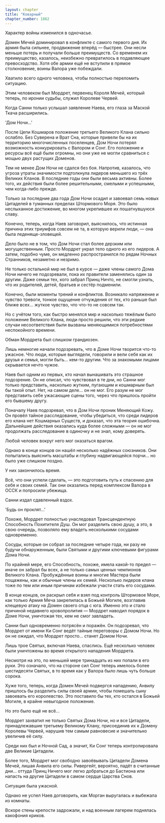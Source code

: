 ```yaml
---
layout: chapter
title: "Коварный"
chapter_number: 1862
---
```




Характер войны изменился в одночасье.

Домен Мечей доминировал в конфликте с самого первого дня. Их армия была сильнее, продвижение вперёд — быстрее. Они несли меньше потерь и получали больше преимуществ. Со временем их преимущество, казалось, неизбежно превратилось в подавляющее превосходство. Хотя обе армии ещё не вступили в прямое столкновение, воины Валора уже побеждали.

Хватило всего одного человека, чтобы полностью переломить ситуацию.

Этим человеком был Мордрет, первенец Короля Мечей, который теперь, по иронии судьбы, служил Королеве Червей.

Когда Санни только услышал заявление Наева, его глаза за Маской Ткача расширились.

'Дом Ночи...'

После Цепи Кошмаров положение третьего Великого Клана сильно ослабло. Без Суверена и Врат Сна, которые привели бы на их территорию многочисленных поселенцев, Дом Ночи потерял возможность конкурировать с Валором и Сонг. Его положение и ресурсы всё ещё были огромны, но они уже не могли сравниться с мощью двух растущих Доменов.

Тем не менее Дом Ночи не сдался без боя. Напротив, казалось, что угроза утраты значимости подтолкнула лидеров меньшего из трёх Великих Кланов. В последние годы они были весьма активны. Более того, их действия были более решительными, смелыми и успешными, чем когда-либо прежде.

Только за последние два года Дом Ночи осадил и завоевал семь новых Цитаделей в туманных пределах Штормового Моря. Это было неслыханное достижение, во многом укрепившее их пошатнувшуюся славу.

Конечно, теперь, когда Наев заговорил, выяснилось, что истинная причина этих триумфов совсем не та, в которую верили люди, — она была леденяще-зловещей.

Дело было не в том, что Дом Ночи стал более дерзким или могущественным. Просто Мордрет украл тело одного из его лидеров. А затем, подобно чуме, он медленно распространился по рядам Ночных Странников, незаметно и незримо.

Не только остальной мир не был в курсе — даже члены самого Дома Ночи ничего не подозревали, пока их правители заменялись один за другим. Даже семьи тех, кого забрал Принц Ничто, не смогли узнать, что их родителей, детей, братьев и сестёр подменили.

Конечно, были моменты трений и конфликтов. Возникало напряжение и чувство тревоги, тонкое ощущение отчуждения от тех, кто раньше был ближе всех... жуткое чувство, что что-то не совсем так.

Но с учётом того, как быстро менялся мир и насколько тяжёлым было положение Великого Клана, люди просто решили, что эти редкие случаи несоответствия были вызваны меняющимися потребностями неспокойного времени.

Обман Мордрета был слишком грандиозен.

Лишь немногие начали подозревать, что в Доме Ночи творится что-то ужасное. Что люди, которые выглядели, говорили и вели себя как их друзья и семья, могли быть... кем-то другим. Что за знакомыми лицами скрывается нечто чужое.

Наев был одним из первых, кто начал вынашивать это страшное подозрение. Он не описал, что чувствовал в те дни, но Санни мог только представить, насколько жутким, пугающим и кошмарным был бы такой опыт. Нет, на самом деле... он не мог. Его разум не мог представить себе ужасающие сцены того, через что пришлось пройти его бывшему другу.

Поначалу Наев подозревал, что в Дом Ночи проник Меняющий Кожу. Он провёл тайное расследование, чтобы убедиться, что среди лидеров его клана нет Кошмарных Существ, и доказал, что эта теория ошибочна. Дальнейшие действия оказались куда более сложными — он не мог продолжать расследование в одиночку и не знал, кому доверять.

Любой человек вокруг него мог оказаться врагом.

Однако в конце концов он нашёл несколько надёжных союзников. Они попытались выяснить масштабы и глубину надвигающейся порчи... но было уже слишком поздно.

У них закончилось время.

Всё, что они успели сделать, — это подготовить путь к спасению для себя и своих семей. Так они оказались перед комплексом Валора в ОССК и попросили убежища.

Санни издал сдавленный вздох.

'Будь он проклят...'

Похоже, Мордрет полностью унаследовал Трансцендентную Способность Похитителя Душ. Он мог разделить свою душу, а это, в свою очередь, позволяло ему владеть несколькими сосудами одновременно.

Сосуды, которые он собрал за последние четыре года, ни разу не будучи обнаруженным, были Святыми и другими ключевыми фигурами Дома Ночи.

По крайней мере, его Способность, похоже, имела какой-то предел — иначе он забрал бы всех, а не только самых ценных чемпионов Великого Клана. Пробуждённые воины и многие Мастера были пощажены, как и обычные члены их семей. Несколько лидеров клана тоже по тем или иным причинам избежали участи стать его сосудами.

В конце концов, он раскрыл себя и взял под контроль Штормовое Море, как только Армия Меча закрепилась в Божьей Могиле, возглавив клещевую атаку на Домен своего отца с юга. Именно это и стало причиной недавнего кровопролития — Мордрет наводил порядок в Доме Ночи, уничтожая тех, кем не смог завладеть.

Санни был одновременно потрясён и поражён. Он подозревал, что Мордрет от имени Ки Сонг ведёт тайные переговоры с Домом Ночи. Но он не ожидал, что Мордрет просто... станет Домом Ночи.

Лишь трое Святых, включая Наева, спаслись. Ещё несколько человек были уничтожены во время открытого нападения Мордрета.

Несмотря на это, по меньшей мере тринадцать из них попали в его руки. Это означало, что на стороне сил Сонг теперь имелось более шестидесяти Святых, в то время как у Валора было лишь чуть больше сорока.

Хуже того, теперь, когда Домен Мечей подвергся нападению, Анвилу пришлось бы разделить силы своей армии, чтобы помешать сыну завоевать его королевство. Это поставило бы тех, кто остался в Божьей Могиле, в крайне невыгодное положение.

Но это было ещё не всё...

Мордрет захватил не только Святых Дома Ночи, но и все Цитадели, принадлежавшие третьему Великому Клану, присоединив их к Домену Королевы Червей, нарушив тем самым равновесие и значительно увеличив её силу.

Среди них был и Ночной Сад, а значит, Ки Сонг теперь контролировала две Великие Цитадели.

Более того, Мордрет мог свободно завоёвывать Цитадели Домена Мечей, лишая Анвила его силы. Ривергейт, вероятно, падёт в считанные дни... оттуда Принц Ничего мог легко добраться до Бастиона или напасть на другие Цитадели в самом сердце Царства Снов.

Ситуация была ужасной.

Однако не успел Наев договорить, как Морган выругалась и выбежала из комнаты.

Вскоре стены крепости задрожали, и над военным лагерем поднялась какофония криков.

